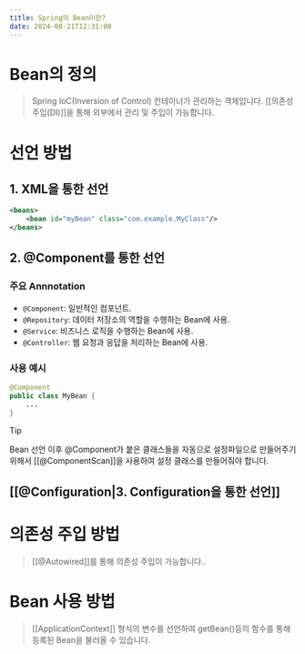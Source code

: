 ```yaml
---
title: Spring의 Bean이란?
date: 2024-08-21T12:31:00
---
```


# Bean의 정의

> Spring IoC(Inversion of Control) 컨테이너가 관리하는 객체입니다.
> [[의존성 주입(DI)]]을 통해 외부에서 관리 및 주입이 가능합니다.

# 선언 방법

## 1. XML을 통한 선언
```xml
<beans> 
	<bean id="myBean" class="com.example.MyClass"/> 
</beans>
```
## 2. @Component를 통한 선언
### 주요 Annnotation
- `@Component`: 일반적인 컴포넌트.
- `@Repository`: 데이터 저장소의 역할을 수행하는 Bean에 사용.
- `@Service`: 비즈니스 로직을 수행하는 Bean에 사용.
- `@Controller`: 웹 요청과 응답을 처리하는 Bean에 사용.
### 사용 예시
```java
@Component 
public class MyBean { 
	...
}
```
>[!Tip]
>Bean 선언 이후 @Component가 붙은 클래스들을 자동으로 설정파일으로 만들어주기 위해서 [[@ComponentScan]]을 사용하여 설정 클래스를 만들어줘야 합니다.
## [[@Configuration|3. Configuration을 통한 선언]]

# 의존성 주입 방법

> [[@Autowired]]를 통해 의존성 주입이 가능합니다..

# Bean 사용 방법

> [[ApplicationContext]] 형식의 변수를 선언하여 getBean()등의 함수를 통해 등록된 Bean을 불러올 수 있습니다.
